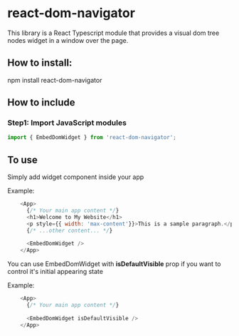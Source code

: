 # react-dom-navigator

This library is a React Typescript module that provides a visual dom tree nodes widget in a window over the page.


## How to install:
npm install react-dom-navigator

## How to include
### Step1: Import JavaScript modules
```javascript
import { EmbedDomWidget } from 'react-dom-navigator';
```
## To use
Simply add widget component inside your app
 
Example:
```javascript
    <App>
      {/* Your main app content */}
      <h1>Welcome to My Website</h1>
      <p style={{ width: 'max-content'}}>This is a sample paragraph.</p>
      {/* ...other content... */}
      
      <EmbedDomWidget />
    </App>
```  
You can use EmbedDomWidget with **isDefaultVisible** prop if you want to control it's initial appearing state

Example:
```javascript
    <App>
      {/* Your main app content */}
      
      <EmbedDomWidget isDefaultVisible />
    </App>
```  
